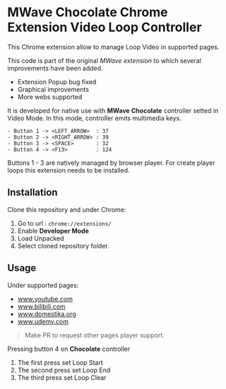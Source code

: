 # MWave Chocolate Chrome Extension Video Loop Controller

This Chrome extension allow to manage Loop Video in supported pages.

This code is part of the original *MWave extension* to which several improvements have been added.

- Extension Popup bug fixed
- Graphical improvements
- More webs supported


It is developed for native use with **MWave Chocolate** controller setted in Video Mode. In this mode, controller emits multimedia keys.

```
- Button 1 -> <LEFT_ARROW>  : 37
- Button 2 -> <RIGHT_ARROW> : 39
- Button 3 -> <SPACE>       : 32 
- Button 4 -> <F13>         : 124
```

Buttons 1 - 3 are natively managed by browser player.
For create player loops this extension needs to be installed.

## Installation

Clone this repository and under Chrome:
1. Go to url : `chrome://extensions/`
2. Enable **Developer Mode**
3. Load Unpacked
4. Select cloned repository folder.

## Usage
Under supported pages:

- www.youtube.com
- www.bilibili.com
- www.domestika.org
- www.udemy.com

> Make PR to request other pages player support.

Pressing button 4 on **Chocolate** controller
1. The first press set Loop Start
2. The second press set Loop End
3. The third press set Loop Clear
